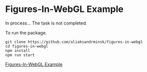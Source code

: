 # Figures-In-WebGL Example

In process... The task is not completed.

To run the package.

```
git clone https://github.com/aliaksandrminsk/figures-in-webgl
cd figures-in-webgl
npm install
npm run start
```

[Figures-In-WebGL Example
](https://figures-in-webgl.web.app/)
